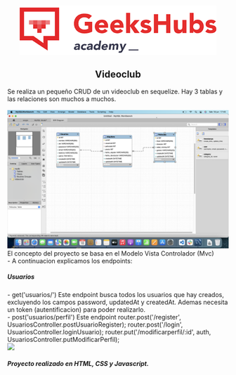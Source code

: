 <p align="center">
<img src="img/gekkhub.png"></p>
<h2 align="center">Videoclub</h2>
<p>Se realiza un pequeño CRUD de un videoclub en sequelize. Hay 3 tablas y las relaciones son muchos a muchos.<br>
<br>
<img src="/img/relaciones.png"><br>
El concepto del proyecto se basa en el Modelo Vista Controlador (Mvc)<br>
- A continuacion explicamos los endpoints:<br>
<h5><p>Usuarios</p></h5>
- get('usuarios/') Este endpoint busca todos los usuarios que hay creados, excluyendo los campos password, updatedAt y createdAt. Ademas necesita un token (autentificacion) para poder realizarlo.<br>
- post('usuarios/perfil') Este endpoint 
router.post('/register', UsuariosController.postUsuarioRegister);
router.post('/login', UsuariosController.loginUsuario);
router.put('/modificarperfil/:id', auth, UsuariosController.putModificarPerfil);<br>
<img src="img/pedalesacelerar.png">
</p>
<h5><p>Proyecto realizado en HTML, CSS y Javascript.</p></h5>